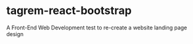 # tagrem-react-bootstrap
A Front-End Web Development test to re-create a website landing page design
